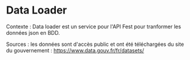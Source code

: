 # Data Loader

Contexte : Data loader est un service pour l'API Fest pour tranformer les données json en BDD.

Sources : les données sont d'accès public et ont été téléchargées du site du gouvernement : https://www.data.gouv.fr/fr/datasets/


